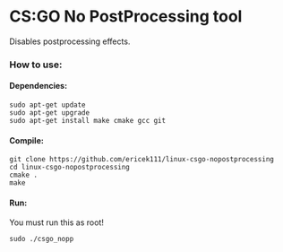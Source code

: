 # CS:GO No PostProcessing tool

Disables postprocessing effects.

### How to use:
#### Dependencies:
```
sudo apt-get update
sudo apt-get upgrade
sudo apt-get install make cmake gcc git
```

#### Compile:
```
git clone https://github.com/ericek111/linux-csgo-nopostprocessing
cd linux-csgo-nopostprocessing
cmake .
make
```

#### Run:
You must run this as root!
```
sudo ./csgo_nopp
```
